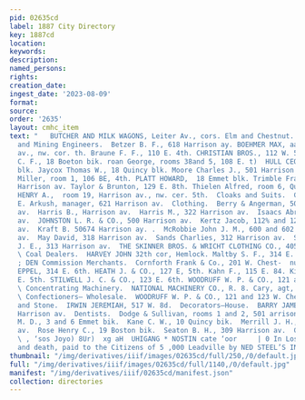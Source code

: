 ```yaml
---
pid: 02635cd
label: 1887 City Directory
key: 1887cd
location: 
keywords: 
description: 
named_persons: 
rights: 
creation_date: 
ingest_date: '2023-08-09'
format: 
source: 
order: '2635'
layout: cmhc_item
text: "   BUTCHER AND MILK WAGONS, Leiter Av., cors. Elm and Chestnut.  CIV Civil
  and Mining Engineers.  Betzer B. F., 618 Harrison ay. BOEHMER MAX, aa 8 and 10 Harrison
  av., nw. cor. th. Braune F. F., 110 E. 4th. CHRISTIAN BROS., 112 W. 5th, Dunham
  C. F., 18 Boeton bik. roan George, rooms 38and 5, 108 E. t)  HULL CEORCE W.,  DeMaineville
  blk. Jaycox Thomas W., 18 Quincy blk. Moore Charles J., 501 Harrison av. Page &
  Miller, room 1, 106 BE, 4th. PLATT HOWARD,  18 Emmet blk. Trimble Frank S., 501
  Harrison av. Taylor & Brunton, 129 E. 8th. Thielen Alfred, room 6, Quincy blk. VEZIN
  HENRY A.,  room 19, Harrison av., nw. cer. 5th.  Cloaks and Suits.  COLDEN EACLE,
  E. Arkush, manager, 621 Harrison av.  Clothing.  Berry & Angerman, 508 Harrison
  av.  Harris B., Harrison av.  Harris M., 322 Harrison av.  Isaacs Abram, 119 Harrison
  av.  JOHNSTON L. R. & CO., 500 Harrison av.  Kertz Jacob, 112% and 122 Harrison
  av.  Kraft B. 50674 Harrison ay. .  McRobbie John J. M., 600 and 602 Harri- gon
  av.  May David, 318 Harrison av.  Sands Charlies, 312 Harrison av.  Shoe DNS TEl
  J. E., 313 Harrison av.  THE SKINNER BROS. & WRICHT CLOTHING CO., 405 Harrison av.
  \ Coal Dealers.  HARVEY JOHN 32th cor, Hemlock. Maltby S. F., 314 E. 12th.  283
  ; DEN Commission Merchants.  Cornforth Frank & Co., 201 W. Chest-  nut. MARKT &
  EPPEL, 314 E. 6th. HEATH J. & CO., 127 E, 5th. Kahn F., 115 E. 84. King John, 143
  E. 5th. STILWELL J. C. & CO., 123 E. 6th. WOODRUFF W. P. & CO., 121 and 123 W. Chestnut.
  \ Concentrating Machinery.  NATIONAL MACHINERY CO., R. 8. Cary, agt, 106 E. 4th.
  \ Confectioners— Wholesale.  WOODRUFF W. P. & CO., 121 and 123 W. Chestnut.  Contractors—Brick
  and Stone.  IRWIN JEREMIAH, 517 W. 8d.  Decorators—House.  BARRY JAMES & CO., 619
  Harrison av.  Dentists.  Dodge & Sullivan, rooms 1 and 2, 501 arrison ay.  Fulton
  M. D., 3 and 6 Emmet bik.  Kane C. W., 10 Quincy bik.  Merrill J. H., 309 Harrison
  av.  Rose Henry C., 19 Boston bik.  Seaton B. H., 309 Harrison av.  CHARLES LEITZMANN
  \ , ‘sos Joyo) 8Ur)  xg aH  UHIGANG * NOSTIN cate ‘oor     | 0 In Losses by fire
  and death, paid to the Citizens of 5 ,000 Leadville by NED STEEL’S INSURANCE AGENCY. "
thumbnail: "/img/derivatives/iiif/images/02635cd/full/250,/0/default.jpg"
full: "/img/derivatives/iiif/images/02635cd/full/1140,/0/default.jpg"
manifest: "/img/derivatives/iiif/02635cd/manifest.json"
collection: directories
---
```

